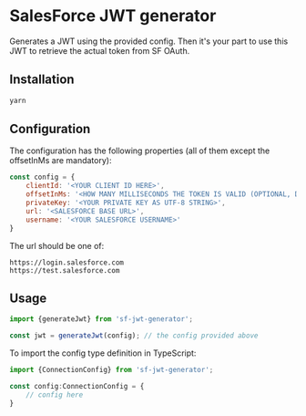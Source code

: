 # SalesForce JWT generator

Generates a JWT using the provided config. Then it's your part to use this JWT to retrieve the actual token from SF OAuth.

## Installation

```bash
yarn
```

## Configuration

The configuration has the following properties (all of them except the offsetInMs are mandatory):

```js
const config = {
    clientId: '<YOUR CLIENT ID HERE>',
    offsetInMs: '<HOW MANY MILLISECONDS THE TOKEN IS VALID (OPTIONAL, DEFAULT IS 1 DAY)',
    privateKey: '<YOUR PRIVATE KEY AS UTF-8 STRING>',
    url: '<SALESFORCE BASE URL>',
    username: '<YOUR SALESFORCE USERNAME>'
}
```

The url should be one of:

```
https://login.salesforce.com
https://test.salesforce.com
```

## Usage

```js
import {generateJwt} from 'sf-jwt-generator';

const jwt = generateJwt(config); // the config provided above
```

To import the config type definition in TypeScript:

```ts
import {ConnectionConfig} from 'sf-jwt-generator';

const config:ConnectionConfig = {
    // config here
}
```
